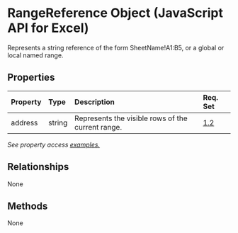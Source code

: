 # RangeReference Object (JavaScript API for Excel)

Represents a string reference of the form SheetName!A1:B5, or a global or local named range.

## Properties

| Property	   | Type	|Description| Req. Set|
|:---------------|:--------|:----------|:----|
|address|string|Represents the visible rows of the current range.|[1.2](../requirement-sets/excel-api-requirement-sets.md)|

_See property access [examples.](#property-access-examples)_

## Relationships
None


## Methods
None

